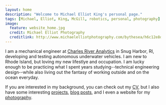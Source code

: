 ```yaml
---
layout: home
description: "Welcome to Michael Elliot King's personal page."
tags: [Michael, Elliot, King, McGill, robotics, personal, photography]
image:
  feature: website_home.jpg
  credit: Michael Elliot Photography
  creditlink: http://www.michaelelliotphotography.com/bythesea/h6c12e8d0#h6c12e8d0
---
```


I am a mechanical engineer at <a markdown="0" target="_blank" href="http://cra.com">Charles River Analytics</a> in Snug Harbor, RI, developing and testing autonomous underwater vehicles.  I am new to Rhode Island, but loving my new lifestlye and occupation.  I am lucky enough to be practicing what I spent years studying--technical engineering design--while also living out the fantasy of working outside and on the ocean everyday. 

If you are interested in my background, you can check out my <a markdown="0" href="{{ site.url }}/cv">CV</a>, but I also have some interesting <a markdown="0" href="{{ site.url }}/projects/">projects</a>, <a markdown="0" href="{{ site.url }}/blog/">blog posts</a>, and I even a website for my <a markdown="0" href="http://michaelelliotphotography.com">photography</a>.


<!-- Read about <a markdown="0" href="{{ site.url }}/about">me</a>, my <a markdown="0" href="{{ site.url }}/projects">projects</a>, or have a look at my <a markdown="0" href="{{ site.url }}/cv.pdf">CV</a>.

<a markdown="0" href="{{ site.url }}/projects/vf_shoe">engineering design</a>
 -->
<br>

<!-- https://www.facebook.com/media/set/?set=a.10202998127774211&type=1&l=18dee6a152 - cross country trip-->
<!-- https://www.facebook.com/media/set/?set=a.10203082245157093&type=1&l=9149f6c2be - Cali travels-->
